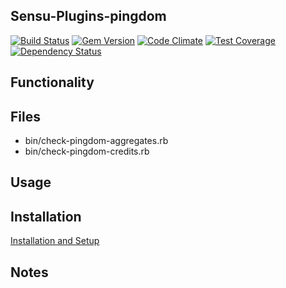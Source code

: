 ## Sensu-Plugins-pingdom

[ ![Build Status](https://travis-ci.org/sensu-plugins/sensu-plugins-pingdom.svg?branch=master)](https://travis-ci.org/sensu-plugins/sensu-plugins-pingdom)
[![Gem Version](https://badge.fury.io/rb/sensu-plugins-pingdom.svg)](http://badge.fury.io/rb/sensu-plugins-pingdom)
[![Code Climate](https://codeclimate.com/github/sensu-plugins/sensu-plugins-pingdom/badges/gpa.svg)](https://codeclimate.com/github/sensu-plugins/sensu-plugins-pingdom)
[![Test Coverage](https://codeclimate.com/github/sensu-plugins/sensu-plugins-pingdom/badges/coverage.svg)](https://codeclimate.com/github/sensu-plugins/sensu-plugins-pingdom)
[![Dependency Status](https://gemnasium.com/sensu-plugins/sensu-plugins-pingdom.svg)](https://gemnasium.com/sensu-plugins/sensu-plugins-pingdom)

## Functionality

## Files
 * bin/check-pingdom-aggregates.rb
 * bin/check-pingdom-credits.rb

## Usage

## Installation

[Installation and Setup](http://sensu-plugins.io/docs/installation_instructions.html)

## Notes
